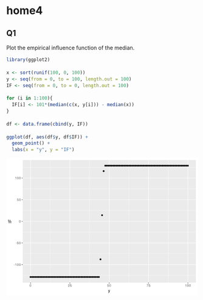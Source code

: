 home4
================

Q1
--

Plot the empirical influence function of the median.

``` r
library(ggplot2)

x <- sort(runif(100, 0, 100))
y <- seq(from = 0, to = 100, length.out = 100)
IF <- seq(from = 0, to = 0, length.out = 100)

for (i in 1:100){
  IF[i] <- 101*(median(c(x, y[i])) - median(x))
}

df <- data.frame(cbind(y, IF))

ggplot(df, aes(df$y, df$IF)) +
  geom_point() +
  labs(x = "y", y = "IF")
```

![](home4_files/figure-markdown_github/unnamed-chunk-1-1.png)

